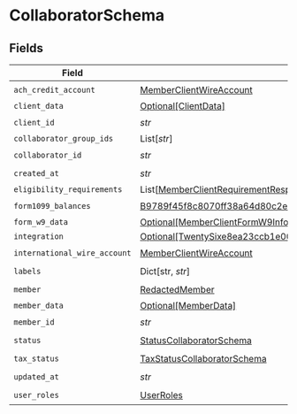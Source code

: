 # CollaboratorSchema


## Fields

| Field                                                                                                                                                                               | Type                                                                                                                                                                                | Required                                                                                                                                                                            | Description                                                                                                                                                                         |
| ----------------------------------------------------------------------------------------------------------------------------------------------------------------------------------- | ----------------------------------------------------------------------------------------------------------------------------------------------------------------------------------- | ----------------------------------------------------------------------------------------------------------------------------------------------------------------------------------- | ----------------------------------------------------------------------------------------------------------------------------------------------------------------------------------- |
| `ach_credit_account`                                                                                                                                                                | [MemberClientWireAccount](../../models/shared/memberclientwireaccount.md)                                                                                                           | :heavy_check_mark:                                                                                                                                                                  | N/A                                                                                                                                                                                 |
| `client_data`                                                                                                                                                                       | [Optional[ClientData]](../../models/shared/clientdata.md)                                                                                                                           | :heavy_minus_sign:                                                                                                                                                                  | N/A                                                                                                                                                                                 |
| `client_id`                                                                                                                                                                         | *str*                                                                                                                                                                               | :heavy_check_mark:                                                                                                                                                                  | N/A                                                                                                                                                                                 |
| `collaborator_group_ids`                                                                                                                                                            | List[*str*]                                                                                                                                                                         | :heavy_minus_sign:                                                                                                                                                                  | N/A                                                                                                                                                                                 |
| `collaborator_id`                                                                                                                                                                   | *str*                                                                                                                                                                               | :heavy_check_mark:                                                                                                                                                                  | N/A                                                                                                                                                                                 |
| `created_at`                                                                                                                                                                        | *str*                                                                                                                                                                               | :heavy_check_mark:                                                                                                                                                                  | N/A                                                                                                                                                                                 |
| `eligibility_requirements`                                                                                                                                                          | List[[MemberClientRequirementResponse](../../models/shared/memberclientrequirementresponse.md)]                                                                                     | :heavy_minus_sign:                                                                                                                                                                  | N/A                                                                                                                                                                                 |
| `form1099_balances`                                                                                                                                                                 | [B9789f45f8c8070ff38a64d80c2e4a8732ddaf329e46546474400d26f84c0f1c](../../models/shared/b9789f45f8c8070ff38a64d80c2e4a8732ddaf329e46546474400d26f84c0f1c.md)                         | :heavy_check_mark:                                                                                                                                                                  | N/A                                                                                                                                                                                 |
| `form_w9_data`                                                                                                                                                                      | [Optional[MemberClientFormW9Info]](../../models/shared/memberclientformw9info.md)                                                                                                   | :heavy_minus_sign:                                                                                                                                                                  | N/A                                                                                                                                                                                 |
| `integration`                                                                                                                                                                       | [Optional[TwentySixe8ea23ccb1e007e7d6560175c7e75c768dac34727b7fe1d834ca24b8221ef4]](../../models/shared/twentysixe8ea23ccb1e007e7d6560175c7e75c768dac34727b7fe1d834ca24b8221ef4.md) | :heavy_minus_sign:                                                                                                                                                                  | N/A                                                                                                                                                                                 |
| `international_wire_account`                                                                                                                                                        | [MemberClientWireAccount](../../models/shared/memberclientwireaccount.md)                                                                                                           | :heavy_check_mark:                                                                                                                                                                  | N/A                                                                                                                                                                                 |
| `labels`                                                                                                                                                                            | Dict[str, *str*]                                                                                                                                                                    | :heavy_check_mark:                                                                                                                                                                  | N/A                                                                                                                                                                                 |
| `member`                                                                                                                                                                            | [RedactedMember](../../models/shared/redactedmember.md)                                                                                                                             | :heavy_check_mark:                                                                                                                                                                  | N/A                                                                                                                                                                                 |
| `member_data`                                                                                                                                                                       | [Optional[MemberData]](../../models/shared/memberdata.md)                                                                                                                           | :heavy_minus_sign:                                                                                                                                                                  | N/A                                                                                                                                                                                 |
| `member_id`                                                                                                                                                                         | *str*                                                                                                                                                                               | :heavy_check_mark:                                                                                                                                                                  | N/A                                                                                                                                                                                 |
| `status`                                                                                                                                                                            | [StatusCollaboratorSchema](../../models/shared/statuscollaboratorschema.md)                                                                                                         | :heavy_check_mark:                                                                                                                                                                  | N/A                                                                                                                                                                                 |
| `tax_status`                                                                                                                                                                        | [TaxStatusCollaboratorSchema](../../models/shared/taxstatuscollaboratorschema.md)                                                                                                   | :heavy_check_mark:                                                                                                                                                                  | N/A                                                                                                                                                                                 |
| `updated_at`                                                                                                                                                                        | *str*                                                                                                                                                                               | :heavy_check_mark:                                                                                                                                                                  | N/A                                                                                                                                                                                 |
| `user_roles`                                                                                                                                                                        | [UserRoles](../../models/shared/userroles.md)                                                                                                                                       | :heavy_check_mark:                                                                                                                                                                  | N/A                                                                                                                                                                                 |